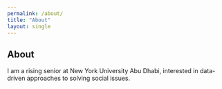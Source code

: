 ```yaml
---
permalink: /about/
title: "About"
layout: single
---
```


## About

I am a rising senior at New York University Abu Dhabi, interested in data-driven
approaches to solving social issues.  
